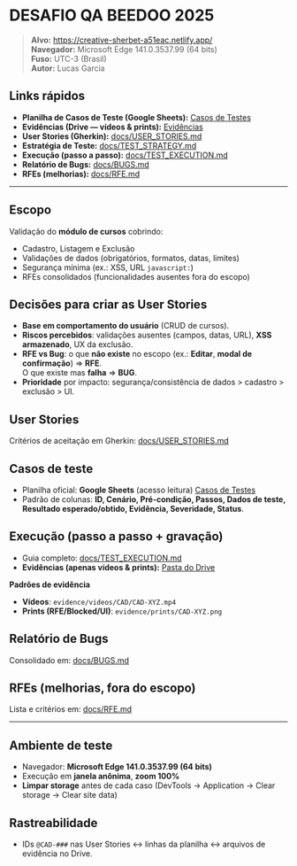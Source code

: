 # DESAFIO QA BEEDOO 2025

> **Alvo:** https://creative-sherbet-a51eac.netlify.app/  
> **Navegador:** Microsoft Edge 141.0.3537.99 (64 bits)  
> **Fuso:** UTC-3 (Brasil)  
> **Autor:** Lucas Garcia

##  Links rápidos
- **Planilha de Casos de Teste (Google Sheets):** [Casos de Testes](https://docs.google.com/spreadsheets/d/1IFP406HxHvCxfDRIIRIK-XRMz3UyOoBAmabWJq3toE0/edit?usp=sharing)
- **Evidências (Drive — vídeos & prints):** [Evidências](https://drive.google.com/drive/folders/1FvXUU9q3M5sd4BVJ_PCg9cts4X8uClsu?usp=drive_link)
- **User Stories (Gherkin):** [docs/USER_STORIES.md](docs/USER_STORIES.md)
- **Estratégia de Teste:** [docs/TEST_STRATEGY.md](docs/TEST_STRATEGY.md)
- **Execução (passo a passo):** [docs/TEST_EXECUTION.md](docs/TEST_EXECUTION.md)
- **Relatório de Bugs:** [docs/BUGS.md](docs/BUGS.md)
- **RFEs (melhorias):** [docs/RFE.md](docs/RFE.md)

---

##  Escopo
Validação do **módulo de cursos** cobrindo:
- Cadastro, Listagem e Exclusão
- Validações de dados (obrigatórios, formatos, datas, limites)
- Segurança mínima (ex.: XSS, URL `javascript:`)
- RFEs consolidados (funcionalidades ausentes fora do escopo)

##  Decisões para criar as User Stories
- **Base em comportamento do usuário** (CRUD de cursos).
- **Riscos percebidos**: validações ausentes (campos, datas, URL), **XSS armazenado**, UX da exclusão.
- **RFE vs Bug**: o que **não existe** no escopo (ex.: **Editar**, **modal de confirmação**) ⇒ **RFE**.  
  O que existe mas **falha** ⇒ **BUG**.
- **Prioridade** por impacto: segurança/consistência de dados > cadastro > exclusão > UI.

##  User Stories
Critérios de aceitação em Gherkin: [docs/USER_STORIES.md](docs/USER_STORIES.md)

##  Casos de teste
- Planilha oficial: **Google Sheets** (acesso leitura) [Casos de Testes](https://docs.google.com/spreadsheets/d/1IFP406HxHvCxfDRIIRIK-XRMz3UyOoBAmabWJq3toE0/edit?usp=sharing)
- Padrão de colunas: **ID, Cenário, Pré-condição, Passos, Dados de teste, Resultado esperado/obtido, Evidência, Severidade, Status**.

##  Execução (passo a passo + gravação)
- Guia completo: [docs/TEST_EXECUTION.md](docs/TEST_EXECUTION.md)
- **Evidências (apenas vídeos & prints):** [Pasta do Drive](https://drive.google.com/drive/folders/1mdZ4u2FHJHIT4UhbbGnn7J3cnabul3ny?usp=drive_link)

**Padrões de evidência**
- **Vídeos**: `evidence/videos/CAD/CAD-XYZ.mp4`
- **Prints (RFE/Blocked/UI)**: `evidence/prints/CAD-XYZ.png`


##  Relatório de Bugs
Consolidado em: [docs/BUGS.md](docs/BUGS.md)  


##  RFEs (melhorias, fora do escopo)
Lista e critérios em: [docs/RFE.md](docs/RFE.md)

---

##  Ambiente de teste
- Navegador: **Microsoft Edge 141.0.3537.99 (64 bits)**
- Execução em **janela anônima**, **zoom 100%**
- **Limpar storage** antes de cada caso (DevTools → Application → Clear storage → Clear site data)

##  Rastreabilidade
- IDs `@CAD-###` nas User Stories ↔ linhas da planilha ↔ arquivos de evidência no Drive.

